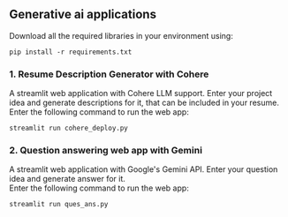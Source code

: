 ## Generative ai applications

Download all the required libraries in your environment using:
```
pip install -r requirements.txt
```
### 1. Resume Description Generator with Cohere
A streamlit web application with Cohere LLM support. Enter your project idea and generate descriptions for it, that can be included in your resume. <br>
Enter the following command to run the web app:<br>
```
streamlit run cohere_deploy.py
```
### 2. Question answering web app with Gemini 
A streamlit web application with Google's Gemini API. Enter your question idea and generate answer for it.<br>
Enter the following command to run the web app:<br>
```
streamlit run ques_ans.py
```
